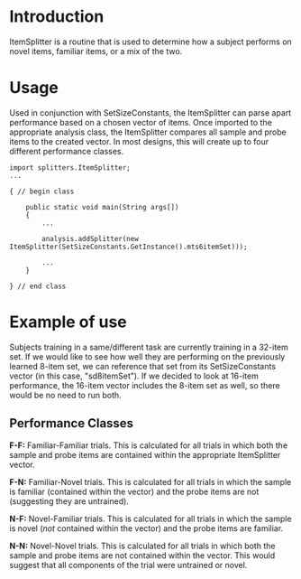 # Introduction #

ItemSplitter is a routine that is used to determine how a subject performs on novel items, familiar items, or a mix of the two.

# Usage #

Used in conjunction with SetSizeConstants, the ItemSplitter can parse apart performance based on a chosen vector of items.  Once imported to the appropriate analysis class, the ItemSplitter compares all sample and probe items to the created vector.  In most designs, this will create up to four different performance classes.

```
import splitters.ItemSplitter;
...

{ // begin class

    public static void main(String args[])
    {
        ...

        analysis.addSplitter(new ItemSplitter(SetSizeConstants.GetInstance().mts6itemSet)));

        ...
    }

} // end class
```

# Example of use #
Subjects training in a same/different task are currently training in a 32-item set.  If we would like to see how well they are performing on the previously learned 8-item set, we can reference that set from its SetSizeConstants vector (in this case, "sd8itemSet").  If we decided to look at 16-item performance, the 16-item vector includes the 8-item set as well, so there would be no need to run both.

## Performance Classes ##

**F-F:**  Familiar-Familiar trials.  This is calculated for all trials in which both the sample and probe items are contained within the appropriate ItemSplitter vector.

**F-N:**  Familiar-Novel trials.  This is calculated for all trials in which the sample is familiar (contained within the vector) and the probe items are not (suggesting they are untrained).

**N-F:**  Novel-Familiar trials.  This is calculated for all trials in which the sample is novel (_not_ contained within the vector) and the probe items are familiar.

**N-N:**  Novel-Novel trials.  This is calculated for all trials in which both the sample and probe items are not contained within the vector.  This would suggest that all components of the trial were untrained or novel.